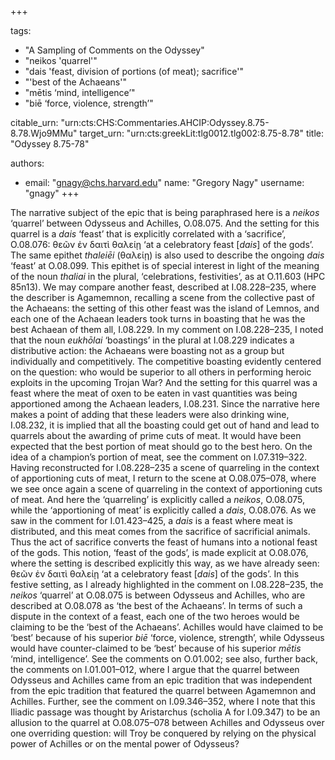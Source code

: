 +++

tags:
- "A Sampling of Comments on the Odyssey"
- "neikos &#39;quarrel&#39;"
- "dais &#39;feast, division of portions (of meat); sacrifice&#39;"
- "&#39;best of the Achaeans&#39;"
- "mētis ‘mind, intelligence’"
- "biē ‘force, violence, strength’"

citable_urn: "urn:cts:CHS:Commentaries.AHCIP:Odyssey.8.75-8.78.Wjo9MMu"
target_urn: "urn:cts:greekLit:tlg0012.tlg002:8.75-8.78"
title: "Odyssey 8.75-78"

authors:
- email: "gnagy@chs.harvard.edu"
  name: "Gregory Nagy"
  username: "gnagy"
+++

<p>The narrative subject of the epic that is being paraphrased here is a <em>neikos</em> ‘quarrel’ between Odysseus and Achilles, O.08.075. And the setting for this quarrel is a <em>dais</em> ‘feast’ that is explicitly correlated with a ‘sacrifice’, O.08.076: θεῶν ἐν δαιτὶ θαλείῃ ‘at a celebratory feast [<em>dais</em>] of the gods’. The same epithet <em>thaleiēi</em> (θαλείῃ) is also used to describe the ongoing <em>dais </em>‘feast’ at O.08.099. This epithet is of special interest in light of the meaning of the noun <em>thaliai</em> in the plural, ‘celebrations, festivities’, as at O.11.603 (HPC 85n13). We may compare another feast, described at I.08.228–235, where the describer is Agamemnon, recalling a scene from the collective past of the Achaeans: the setting of this other feast was the island of Lemnos, and each one of the Achaean leaders took turns in boasting that he was the best Achaean of them all, I.08.229. In my comment on I.08.228–235, I noted that the noun <em>eukhōlai</em> ‘boastings’ in the plural at I.08.229 indicates a distributive action: the Achaeans were boasting not as a group but individually and competitively. The competitive boasting evidently centered on the question: who would be superior to all others in performing heroic exploits in the upcoming Trojan War? And the setting for this quarrel was a feast where the meat of oxen to be eaten in vast quantities was being apportioned among the Achaean leaders, I.08.231. Since the narrative here makes a point of adding that these leaders were also drinking wine, I.08.232, it is implied that all the boasting could get out of hand and lead to quarrels about the awarding of prime cuts of meat. It would have been expected that the best portion of meat should go to the best hero. On the idea of a champion’s portion of meat, see the comment on I.07.319–322. Having reconstructed for I.08.228–235 a scene of quarreling in the context of apportioning cuts of meat, I return to the scene at O.08.075–078, where we see once again a scene of quarreling in the context of apportioning cuts of meat. And here the ‘quarreling’ is explicitly called a <em>neikos</em>, O.08.075, while the ‘apportioning of meat’ is explicitly called a <em>dais</em>, O.08.076. As we saw in the comment for I.01.423–425, a <em>dais</em> is a feast where meat is distributed, and this meat comes from the sacrifice of sacrificial animals. Thus the act of sacrifice converts the feast of humans into a notional feast of the gods. This notion, ‘feast of the gods’, is made explicit at O.08.076, where the setting is described explicitly this way, as we have already seen: θεῶν ἐν δαιτὶ θαλείῃ ‘at a celebratory feast [<em>dais</em>] of the gods’. In this festive setting, as I already highlighted in the comment on I.08.228–235, the <em>neikos</em> ‘quarrel’ at O.08.075 is between Odysseus and Achilles, who are described at O.08.078 as ‘the best of the Achaeans’. In terms of such a dispute in the context of a feast, each one of the two heroes would be claiming to be the ‘best of the Achaeans’. Achilles would have claimed to be ‘best’ because of his superior <em>biē</em> ‘force, violence, strength’, while Odysseus would have counter-claimed to be ‘best’ because of his superior <em>mētis</em> ‘mind, intelligence’. See the comments on O.01.002; see also, further back, the comments on I.01.001–012, where I argue that the quarrel between Odysseus and Achilles came from an epic tradition that was independent from the epic tradition that featured the quarrel between Agamemnon and Achilles. Further, see the comment on I.09.346–352, where I note that this Iliadic passage was thought by Aristarchus (scholia A for I.09.347) to be an allusion to the quarrel at O.08.075–078 between Achilles and Odysseus over one overriding question: will Troy be conquered by relying on the physical power of Achilles or on the mental power of Odysseus? </p>
